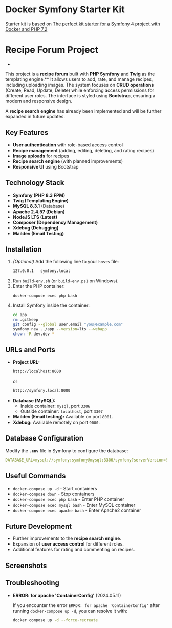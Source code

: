 # Docker Symfony Starter Kit

Starter kit is based on [The perfect kit starter for a Symfony 4 project with Docker and PHP 7.2](https://medium.com/@romaricp/the-perfect-kit-starter-for-a-symfony-4-project-with-docker-and-php-7-2-fda447b6bca1)

# Recipe Forum Project
-
This project is a **recipe forum** built with **PHP Symfony** and **Twig** as the templating engine.** It allows users to add, rate, and manage recipes, including uploading images. The system focuses on **CRUD operations** (Create, Read, Update, Delete) while enforcing access permissions for different user roles. The interface is styled using **Bootstrap**, ensuring a modern and responsive design.

A **recipe search engine** has already been implemented and will be further expanded in future updates.

## Key Features

- **User authentication** with role-based access control
- **Recipe management** (adding, editing, deleting, and rating recipes)
- **Image uploads** for recipes
- **Recipe search engine** (with planned improvements)
- **Responsive UI** using Bootstrap

## Technology Stack

- **Symfony (PHP 8.3 FPM)**
- **Twig (Templating Engine)**
- **MySQL 8.3.1** (Database)
- **Apache 2.4.57 (Debian)**
- **NodeJS LTS (Latest)**
- **Composer (Dependency Management)**
- **Xdebug (Debugging)**
- **Maildev (Email Testing)**

## Installation

1. *(Optional)* Add the following line to your `hosts` file:
   ```bash
   127.0.0.1   symfony.local
   ```
2. Run `build-env.sh` (or `build-env.ps1` on Windows).
3. Enter the PHP container:
   ```bash
   docker-compose exec php bash
   ```
4. Install Symfony inside the container:
   ```bash
   cd app
   rm .gitkeep
   git config --global user.email "you@example.com"
   symfony new ../app --version=lts --webapp
   chown -R dev.dev *
   ```

## URLs and Ports

- **Project URL:**
  ```bash
  http://localhost:8000
  ```
  or
  ```bash
  http://symfony.local:8000
  ```
- **Database (MySQL):**
  - Inside container: `mysql`, port `3306`
  - Outside container: `localhost`, port `3307`
- **Maildev (Email testing):** Available on port `8001`.
- **Xdebug:** Available remotely on port `9000`.

## Database Configuration

Modify the **`.env`** file in Symfony to configure the database:

```yaml
DATABASE_URL=mysql://symfony:symfony@mysql:3306/symfony?serverVersion=5.7
```

## Useful Commands

- `docker-compose up -d` - Start containers
- `docker-compose down` - Stop containers
- `docker-compose exec php bash` - Enter PHP container
- `docker-compose exec mysql bash` - Enter MySQL container
- `docker-compose exec apache bash` - Enter Apache2 container

## Future Development

- Further improvements to the **recipe search engine**.
- Expansion of **user access control** for different roles.
- Additional features for rating and commenting on recipes.

## Screenshots


## Troubleshooting

- **ERROR: for apache 'ContainerConfig'** (2024.05.11)

  If you encounter the error `ERROR: for apache 'ContainerConfig'` after running `docker-compose up -d`, you can resolve it with:
  ```bash
  docker compose up -d --force-recreate
  ```
